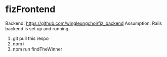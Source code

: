 # fizFrontend
Backend: https://github.com/wingleungchoi/fiz_backend
Assumption: Rails backend is set up and running
1. git pull this respo
2. npm i
3. npm run findTheWinner
